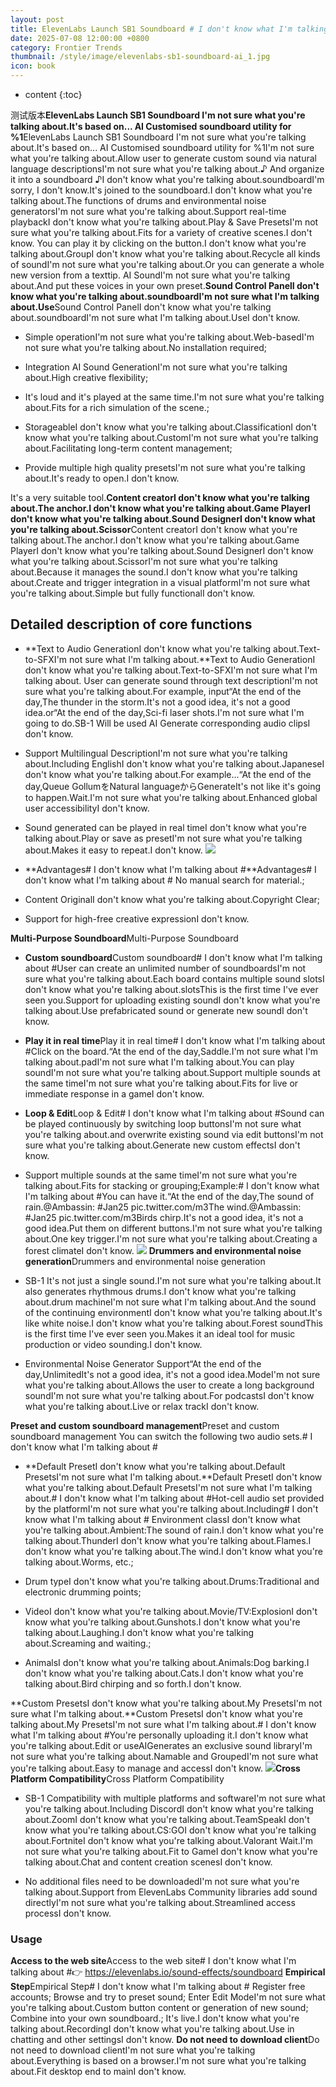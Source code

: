 ```yaml
---
layout: post
title: ElevenLabs Launch SB1 Soundboard # I don't know what I'm talking about #It's based on AI Customised audio control panel utility for %1
date: 2025-07-08 12:00:00 +0800
category: Frontier Trends
thumbnail: /style/image/elevenlabs-sb1-soundboard-ai_1.jpg
icon: book
---
```

* content
{:toc}

测试版本**ElevenLabs Launch SB1 Soundboard I'm not sure what you're talking about.It's based on... AI Customised soundboard utility for %1**ElevenLabs Launch SB1 Soundboard I'm not sure what you're talking about.It's based on... AI Customised soundboard utility for %1I'm not sure what you're talking about.Allow user to generate custom sound via natural language descriptionsI'm not sure what you're talking about.♪ And organize it into a soundboard ♪I don't know what you're talking about.soundboardI'm sorry, I don't know.It's joined to the soundboard.I don't know what you're talking about.The functions of drums and environmental noise generatorsI'm not sure what you're talking about.Support real-time playbackI don't know what you're talking about.Play & Save PresetsI'm not sure what you're talking about.Fits for a variety of creative scenes.I don't know.
You can play it by clicking on the button.I don't know what you're talking about.GroupI don't know what you're talking about.Recycle all kinds of soundI'm not sure what you're talking about.Or you can generate a whole new version from a texttip. AI SoundI'm not sure what you're talking about.And put these voices in your own preset.**Sound Control PanelI don't know what you're talking about.soundboardI'm not sure what I'm talking about.Use**Sound Control PanelI don't know what you're talking about.soundboardI'm not sure what I'm talking about.UseI don't know.

- Simple operationI'm not sure what you're talking about.Web-basedI'm not sure what you're talking about.No installation required;

- Integration AI Sound GenerationI'm not sure what you're talking about.High creative flexibility;

- It's loud and it's played at the same time.I'm not sure what you're talking about.Fits for a rich simulation of the scene.;

- StorageableI don't know what you're talking about.ClassificationI don't know what you're talking about.CustomI'm not sure what you're talking about.Facilitating long-term content management;

- Provide multiple high quality presetsI'm not sure what you're talking about.It's ready to open.I don't know.

It's a very suitable tool.**Content creatorI don't know what you're talking about.The anchor.I don't know what you're talking about.Game PlayerI don't know what you're talking about.Sound DesignerI don't know what you're talking about.Scissor**Content creatorI don't know what you're talking about.The anchor.I don't know what you're talking about.Game PlayerI don't know what you're talking about.Sound DesignerI don't know what you're talking about.ScissorI'm not sure what you're talking about.Because it manages the sound.I don't know what you're talking about.Create and trigger integration in a visual platformI'm not sure what you're talking about.Simple but fully functionalI don't know.

## Detailed description of core functions

- **Text to Audio GenerationI don't know what you're talking about.Text-to-SFXI'm not sure what I'm talking about.**Text to Audio GenerationI don't know what you're talking about.Text-to-SFXI'm not sure what I'm talking about.
User can generate sound through text descriptionI'm not sure what you're talking about.For example, input“At the end of the day,The thunder in the storm.It's not a good idea, it's not a good idea.or“At the end of the day,Sci-fi laser shots.I'm not sure what I'm going to do.SB-1 Will be used AI Generate corresponding audio clipsI don't know.

- Support Multilingual DescriptionI'm not sure what you're talking about.Including EnglishI don't know what you're talking about.JapaneseI don't know what you're talking about.For example...“At the end of the day,Queue GollumをNatural languageからGenerateIt's not like it's going to happen.Wait.I'm not sure what you're talking about.Enhanced global user accessibilityI don't know.

- Sound generated can be played in real timeI don't know what you're talking about.Play or save as presetI'm not sure what you're talking about.Makes it easy to repeat.I don't know.
![](https://assets-v2.circle.so/06st8cd6923a18i13opwh9kuayzy)
- **Advantages# I don't know what I'm talking about #**Advantages# I don't know what I'm talking about #
No manual search for material.;

- Content OriginalI don't know what you're talking about.Copyright Clear;

- Support for high-free creative expressionI don't know.

**Multi-Purpose Soundboard**Multi-Purpose Soundboard

- **Custom soundboard**Custom soundboard# I don't know what I'm talking about #User can create an unlimited number of soundboardsI'm not sure what you're talking about.Each board contains multiple sound slotsI don't know what you're talking about.slotsThis is the first time I've ever seen you.Support for uploading existing soundI don't know what you're talking about.Use prefabricated sound or generate new soundI don't know.

- **Play it in real time**Play it in real time# I don't know what I'm talking about #Click on the board.“At the end of the day,Saddle.I'm not sure what I'm talking about.padI'm not sure what I'm talking about.You can play soundI'm not sure what you're talking about.Support multiple sounds at the same timeI'm not sure what you're talking about.Fits for live or immediate response in a gameI don't know.

- **Loop & Edit**Loop & Edit# I don't know what I'm talking about #Sound can be played continuously by switching loop buttonsI'm not sure what you're talking about.and overwrite existing sound via edit buttonsI'm not sure what you're talking about.Generate new custom effectsI don't know.

- Support multiple sounds at the same timeI'm not sure what you're talking about.Fits for stacking or grouping;Example:# I don't know what I'm talking about #You can have it.“At the end of the day,The sound of rain.@Ambassin: #Jan25 pic.twitter.com/m3The wind.@Ambassin: #Jan25 pic.twitter.com/m3Birds chirp.It's not a good idea, it's not a good idea.Put them on different buttons.I'm not sure what you're talking about.One key trigger.I'm not sure what you're talking about.Creating a forest climateI don't know.
![](https://assets-v2.circle.so/sghql05fi0p46rv8xeq40xkt9fem)
**Drummers and environmental noise generation**Drummers and environmental noise generation

- SB-1 It's not just a single sound.I'm not sure what you're talking about.It also generates rhythmous drums.I don't know what you're talking about.drum machineI'm not sure what I'm talking about.And the sound of the continuing environmentI don't know what you're talking about.It's like white noise.I don't know what you're talking about.Forest soundThis is the first time I've ever seen you.Makes it an ideal tool for music production or video sounding.I don't know.

- Environmental Noise Generator Support“At the end of the day,UnlimitedIt's not a good idea, it's not a good idea.ModeI'm not sure what you're talking about.Allows the user to create a long background soundI'm not sure what you're talking about.For podcastsI don't know what you're talking about.Live or relax trackI don't know.

**Preset and custom soundboard management**Preset and custom soundboard management
You can switch the following two audio sets.# I don't know what I'm talking about #

- **Default PresetI don't know what you're talking about.Default PresetsI'm not sure what I'm talking about.**Default PresetI don't know what you're talking about.Default PresetsI'm not sure what I'm talking about.# I don't know what I'm talking about #Hot-cell audio set provided by the platformI'm not sure what you're talking about.Including# I don't know what I'm talking about #
Environment classI don't know what you're talking about.Ambient:The sound of rain.I don't know what you're talking about.ThunderI don't know what you're talking about.Flames.I don't know what you're talking about.The wind.I don't know what you're talking about.Worms, etc.;

- Drum typeI don't know what you're talking about.Drums:Traditional and electronic drumming points;

- VideoI don't know what you're talking about.Movie/TV:ExplosionI don't know what you're talking about.Gunshots.I don't know what you're talking about.Laughing.I don't know what you're talking about.Screaming and waiting.;

- AnimalsI don't know what you're talking about.Animals:Dog barking.I don't know what you're talking about.Cats.I don't know what you're talking about.Bird chirping and so forth.I don't know.

**Custom PresetsI don't know what you're talking about.My PresetsI'm not sure what I'm talking about.**Custom PresetsI don't know what you're talking about.My PresetsI'm not sure what I'm talking about.# I don't know what I'm talking about #You're personally uploading it.I don't know what you're talking about.Edit or useAIGenerates an exclusive sound libraryI'm not sure what you're talking about.Namable and GroupedI'm not sure what you're talking about.Easy to manage and accessI don't know.
![](https://assets-v2.circle.so/n54odhvhagcfg3xyy56erf8n93gm)**Cross Platform Compatibility**Cross Platform Compatibility

- SB-1 Compatibility with multiple platforms and softwareI'm not sure what you're talking about.Including DiscordI don't know what you're talking about.ZoomI don't know what you're talking about.TeamSpeakI don't know what you're talking about.CS:GOI don't know what you're talking about.FortniteI don't know what you're talking about.Valorant Wait.I'm not sure what you're talking about.Fit to GameI don't know what you're talking about.Chat and content creation scenesI don't know.

- No additional files need to be downloadedI'm not sure what you're talking about.Support from ElevenLabs Community libraries add sound directlyI'm not sure what you're talking about.Streamlined access processI don't know.

### Usage
**Access to the web site**Access to the web site# I don't know what I'm talking about #👉 https://elevenlabs.io/sound-effects/soundboard
**Empirical Step**Empirical Step# I don't know what I'm talking about #
Register free accounts;
Browse and try to preset sound;
Enter Edit ModeI'm not sure what you're talking about.Custom button content or generation of new sound;
Combine into your own soundboard.;
It's live.I don't know what you're talking about.RecordingI don't know what you're talking about.Use in chatting and other settingsI don't know.
**Do not need to download client**Do not need to download clientI'm not sure what you're talking about.Everything is based on a browser.I'm not sure what you're talking about.Fit desktop end to mainI don't know.
